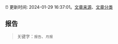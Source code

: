 :alarm_clock: 更新时间: 2024-01-29 16:37:01。[文章来源](/README.md)、[文章分类](/TAGS.md)

## 报告


> 关键字：`报告`、`月报`



